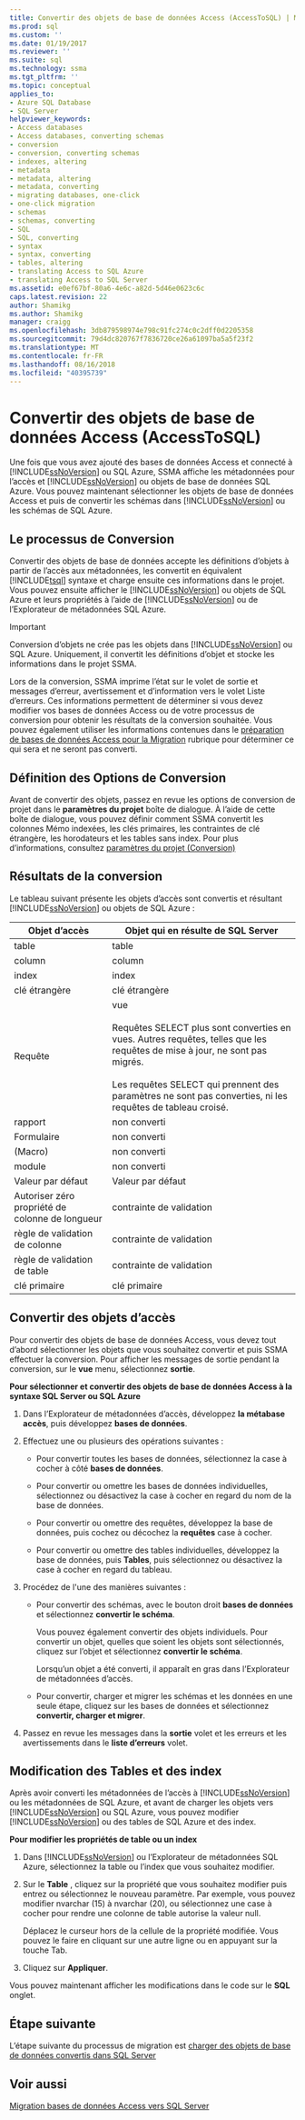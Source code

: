 ```yaml
---
title: Convertir des objets de base de données Access (AccessToSQL) | Microsoft Docs
ms.prod: sql
ms.custom: ''
ms.date: 01/19/2017
ms.reviewer: ''
ms.suite: sql
ms.technology: ssma
ms.tgt_pltfrm: ''
ms.topic: conceptual
applies_to:
- Azure SQL Database
- SQL Server
helpviewer_keywords:
- Access databases
- Access databases, converting schemas
- conversion
- conversion, converting schemas
- indexes, altering
- metadata
- metadata, altering
- metadata, converting
- migrating databases, one-click
- one-click migration
- schemas
- schemas, converting
- SQL
- SQL, converting
- syntax
- syntax, converting
- tables, altering
- translating Access to SQL Azure
- translating Access to SQL Server
ms.assetid: e0ef67bf-80a6-4e6c-a82d-5d46e0623c6c
caps.latest.revision: 22
author: Shamikg
ms.author: Shamikg
manager: craigg
ms.openlocfilehash: 3db879598974e798c91fc274c0c2dff0d2205358
ms.sourcegitcommit: 79d4dc820767f7836720ce26a61097ba5a5f23f2
ms.translationtype: MT
ms.contentlocale: fr-FR
ms.lasthandoff: 08/16/2018
ms.locfileid: "40395739"
---
```

# <a name="converting-access-database-objects-accesstosql"></a>Convertir des objets de base de données Access (AccessToSQL)
Une fois que vous avez ajouté des bases de données Access et connecté à [!INCLUDE[ssNoVersion](../../includes/ssnoversion-md.md)] ou SQL Azure, SSMA affiche les métadonnées pour l’accès et [!INCLUDE[ssNoVersion](../../includes/ssnoversion-md.md)] ou objets de base de données SQL Azure. Vous pouvez maintenant sélectionner les objets de base de données Access et puis de convertir les schémas dans [!INCLUDE[ssNoVersion](../../includes/ssnoversion-md.md)] ou les schémas de SQL Azure.  
  
## <a name="the-conversion-process"></a>Le processus de Conversion  
Convertir des objets de base de données accepte les définitions d’objets à partir de l’accès aux métadonnées, les convertit en équivalent [!INCLUDE[tsql](../../includes/tsql-md.md)] syntaxe et charge ensuite ces informations dans le projet. Vous pouvez ensuite afficher le [!INCLUDE[ssNoVersion](../../includes/ssnoversion-md.md)] ou objets de SQL Azure et leurs propriétés à l’aide de [!INCLUDE[ssNoVersion](../../includes/ssnoversion-md.md)] ou de l’Explorateur de métadonnées SQL Azure.  
  
> [!IMPORTANT]  
> Conversion d’objets ne crée pas les objets dans [!INCLUDE[ssNoVersion](../../includes/ssnoversion-md.md)] ou SQL Azure. Uniquement, il convertit les définitions d’objet et stocke les informations dans le projet SSMA.  
  
Lors de la conversion, SSMA imprime l’état sur le volet de sortie et messages d’erreur, avertissement et d’information vers le volet Liste d’erreurs. Ces informations permettent de déterminer si vous devez modifier vos bases de données Access ou de votre processus de conversion pour obtenir les résultats de la conversion souhaitée. Vous pouvez également utiliser les informations contenues dans le [préparation de bases de données Access pour la Migration](preparing-access-databases-for-migration-accesstosql.md) rubrique pour déterminer ce qui sera et ne seront pas converti.  
  
## <a name="setting-conversion-options"></a>Définition des Options de Conversion  
Avant de convertir des objets, passez en revue les options de conversion de projet dans le **paramètres du projet** boîte de dialogue. À l’aide de cette boîte de dialogue, vous pouvez définir comment SSMA convertit les colonnes Mémo indexées, les clés primaires, les contraintes de clé étrangère, les horodateurs et les tables sans index. Pour plus d’informations, consultez [paramètres du projet (Conversion)](http://msdn.microsoft.com/bcebc635-c638-4ddb-924c-b9ccfef86388)  
  
## <a name="conversion-results"></a>Résultats de la conversion  
Le tableau suivant présente les objets d’accès sont convertis et résultant [!INCLUDE[ssNoVersion](../../includes/ssnoversion-md.md)] ou objets de SQL Azure :  
  
|Objet d’accès|Objet qui en résulte de SQL Server|  
|-----------------|-------------------------------|  
|table|table|  
|column|column|  
|index|index|  
|clé étrangère|clé étrangère|  
|Requête|vue<br /><br />Requêtes SELECT plus sont converties en vues. Autres requêtes, telles que les requêtes de mise à jour, ne sont pas migrés.<br /><br />Les requêtes SELECT qui prennent des paramètres ne sont pas converties, ni les requêtes de tableau croisé.|  
|rapport|non converti|  
|Formulaire|non converti|  
|(Macro)|non converti|  
|module|non converti|  
|Valeur par défaut|Valeur par défaut|  
|Autoriser zéro propriété de colonne de longueur|contrainte de validation|  
|règle de validation de colonne|contrainte de validation|  
|règle de validation de table|contrainte de validation|  
|clé primaire|clé primaire|  
  
## <a name="converting-access-objects"></a>Convertir des objets d’accès  
Pour convertir des objets de base de données Access, vous devez tout d’abord sélectionner les objets que vous souhaitez convertir et puis SSMA effectuer la conversion. Pour afficher les messages de sortie pendant la conversion, sur le **vue** menu, sélectionnez **sortie**.  
  
**Pour sélectionner et convertir des objets de base de données Access à la syntaxe SQL Server ou SQL Azure**  
  
1.  Dans l’Explorateur de métadonnées d’accès, développez **la métabase accès**, puis développez **bases de données**.  
  
2.  Effectuez une ou plusieurs des opérations suivantes :  
  
    -   Pour convertir toutes les bases de données, sélectionnez la case à cocher à côté **bases de données**.  
  
    -   Pour convertir ou omettre les bases de données individuelles, sélectionnez ou désactivez la case à cocher en regard du nom de la base de données.  
  
    -   Pour convertir ou omettre des requêtes, développez la base de données, puis cochez ou décochez la **requêtes** case à cocher.  
  
    -   Pour convertir ou omettre des tables individuelles, développez la base de données, puis **Tables**, puis sélectionnez ou désactivez la case à cocher en regard du tableau.  
  
3.  Procédez de l'une des manières suivantes :  
  
    -   Pour convertir des schémas, avec le bouton droit **bases de données** et sélectionnez **convertir le schéma**.  
  
        Vous pouvez également convertir des objets individuels. Pour convertir un objet, quelles que soient les objets sont sélectionnés, cliquez sur l’objet et sélectionnez **convertir le schéma**.  
  
        Lorsqu’un objet a été converti, il apparaît en gras dans l’Explorateur de métadonnées d’accès.  
  
    -   Pour convertir, charger et migrer les schémas et les données en une seule étape, cliquez sur les bases de données et sélectionnez **convertir, charger et migrer**.  
  
4.  Passez en revue les messages dans la **sortie** volet et les erreurs et les avertissements dans le **liste d’erreurs** volet.  
  
## <a name="altering-tables-and-indexes"></a>Modification des Tables et des index  
Après avoir converti les métadonnées de l’accès à [!INCLUDE[ssNoVersion](../../includes/ssnoversion-md.md)] ou les métadonnées de SQL Azure, et avant de charger les objets vers [!INCLUDE[ssNoVersion](../../includes/ssnoversion-md.md)] ou SQL Azure, vous pouvez modifier [!INCLUDE[ssNoVersion](../../includes/ssnoversion-md.md)] ou des tables de SQL Azure et des index.  
  
**Pour modifier les propriétés de table ou un index**  
  
1.  Dans [!INCLUDE[ssNoVersion](../../includes/ssnoversion-md.md)] ou l’Explorateur de métadonnées SQL Azure, sélectionnez la table ou l’index que vous souhaitez modifier.  
  
2.  Sur le **Table** , cliquez sur la propriété que vous souhaitez modifier puis entrez ou sélectionnez le nouveau paramètre. Par exemple, vous pouvez modifier nvarchar (15) à nvarchar (20), ou sélectionnez une case à cocher pour rendre une colonne de table autorise la valeur null.  
  
    Déplacez le curseur hors de la cellule de la propriété modifiée. Vous pouvez le faire en cliquant sur une autre ligne ou en appuyant sur la touche Tab.  
  
3.  Cliquez sur **Appliquer**.  
  
Vous pouvez maintenant afficher les modifications dans le code sur le **SQL** onglet.  
  
## <a name="next-step"></a>Étape suivante  
L’étape suivante du processus de migration est [charger des objets de base de données convertis dans SQL Server](loading-converted-database-objects-into-sql-server-accesstosql.md)  
  
## <a name="see-also"></a>Voir aussi  
[Migration bases de données Access vers SQL Server](migrating-access-databases-to-sql-server-azure-sql-db-accesstosql.md)  
  
